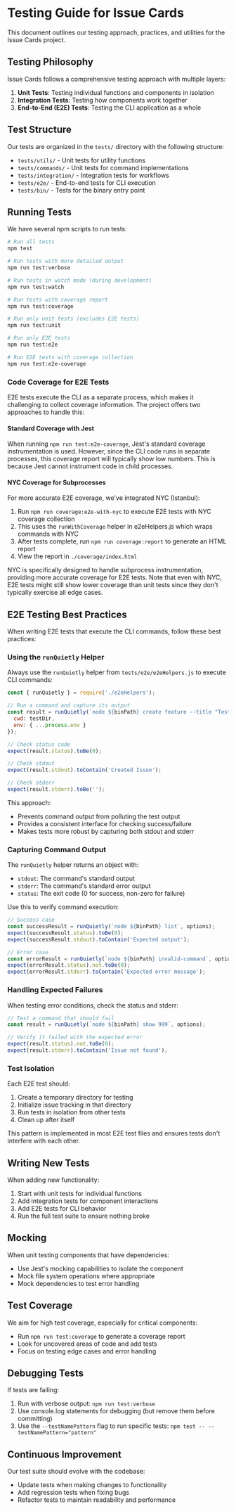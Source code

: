 # Testing Guide for Issue Cards

This document outlines our testing approach, practices, and utilities for the Issue Cards project.

## Testing Philosophy

Issue Cards follows a comprehensive testing approach with multiple layers:

1. **Unit Tests**: Testing individual functions and components in isolation
2. **Integration Tests**: Testing how components work together
3. **End-to-End (E2E) Tests**: Testing the CLI application as a whole

## Test Structure

Our tests are organized in the `tests/` directory with the following structure:

- `tests/utils/` - Unit tests for utility functions
- `tests/commands/` - Unit tests for command implementations
- `tests/integration/` - Integration tests for workflows
- `tests/e2e/` - End-to-end tests for CLI execution
- `tests/bin/` - Tests for the binary entry point

## Running Tests

We have several npm scripts to run tests:

```bash
# Run all tests
npm test

# Run tests with more detailed output
npm run test:verbose

# Run tests in watch mode (during development)
npm run test:watch

# Run tests with coverage report
npm run test:coverage

# Run only unit tests (excludes E2E tests)
npm run test:unit

# Run only E2E tests
npm run test:e2e

# Run E2E tests with coverage collection
npm run test:e2e-coverage
```

### Code Coverage for E2E Tests

E2E tests execute the CLI as a separate process, which makes it challenging to collect coverage information. The project offers two approaches to handle this:

#### Standard Coverage with Jest

When running `npm run test:e2e-coverage`, Jest's standard coverage instrumentation is used. However, since the CLI code runs in separate processes, this coverage report will typically show low numbers. This is because Jest cannot instrument code in child processes.

#### NYC Coverage for Subprocesses

For more accurate E2E coverage, we've integrated NYC (Istanbul):

1. Run `npm run coverage:e2e-with-nyc` to execute E2E tests with NYC coverage collection
2. This uses the `runWithCoverage` helper in e2eHelpers.js which wraps commands with NYC
3. After tests complete, run `npm run coverage:report` to generate an HTML report
4. View the report in `./coverage/index.html`

NYC is specifically designed to handle subprocess instrumentation, providing more accurate coverage for E2E tests. Note that even with NYC, E2E tests might still show lower coverage than unit tests since they don't typically exercise all edge cases.

## E2E Testing Best Practices

When writing E2E tests that execute the CLI commands, follow these best practices:

### Using the `runQuietly` Helper

Always use the `runQuietly` helper from `tests/e2e/e2eHelpers.js` to execute CLI commands:

```javascript
const { runQuietly } = require('./e2eHelpers');

// Run a command and capture its output
const result = runQuietly(`node ${binPath} create feature --title "Test"`, {
  cwd: testDir,
  env: { ...process.env }
});

// Check status code
expect(result.status).toBe(0);

// Check stdout
expect(result.stdout).toContain('Created Issue');

// Check stderr
expect(result.stderr).toBe('');
```

This approach:
- Prevents command output from polluting the test output
- Provides a consistent interface for checking success/failure
- Makes tests more robust by capturing both stdout and stderr

### Capturing Command Output

The `runQuietly` helper returns an object with:
- `stdout`: The command's standard output
- `stderr`: The command's standard error output
- `status`: The exit code (0 for success, non-zero for failure)

Use this to verify command execution:

```javascript
// Success case
const successResult = runQuietly(`node ${binPath} list`, options);
expect(successResult.status).toBe(0);
expect(successResult.stdout).toContain('Expected output');

// Error case
const errorResult = runQuietly(`node ${binPath} invalid-command`, options);
expect(errorResult.status).not.toBe(0);
expect(errorResult.stderr).toContain('Expected error message');
```

### Handling Expected Failures

When testing error conditions, check the status and stderr:

```javascript
// Test a command that should fail
const result = runQuietly(`node ${binPath} show 999`, options);

// Verify it failed with the expected error
expect(result.status).not.toBe(0);
expect(result.stderr).toContain('Issue not found');
```

### Test Isolation

Each E2E test should:
1. Create a temporary directory for testing
2. Initialize issue tracking in that directory
3. Run tests in isolation from other tests
4. Clean up after itself

This pattern is implemented in most E2E test files and ensures tests don't interfere with each other.

## Writing New Tests

When adding new functionality:

1. Start with unit tests for individual functions
2. Add integration tests for component interactions
3. Add E2E tests for CLI behavior
4. Run the full test suite to ensure nothing broke

## Mocking

When unit testing components that have dependencies:

- Use Jest's mocking capabilities to isolate the component
- Mock file system operations where appropriate
- Mock dependencies to test error handling

## Test Coverage

We aim for high test coverage, especially for critical components:

- Run `npm run test:coverage` to generate a coverage report
- Look for uncovered areas of code and add tests
- Focus on testing edge cases and error handling

## Debugging Tests

If tests are failing:

1. Run with verbose output: `npm run test:verbose`
2. Use console.log statements for debugging (but remove them before committing)
3. Use the `--testNamePattern` flag to run specific tests: `npm test -- --testNamePattern="pattern"`

## Continuous Improvement

Our test suite should evolve with the codebase:

- Update tests when making changes to functionality
- Add regression tests when fixing bugs
- Refactor tests to maintain readability and performance